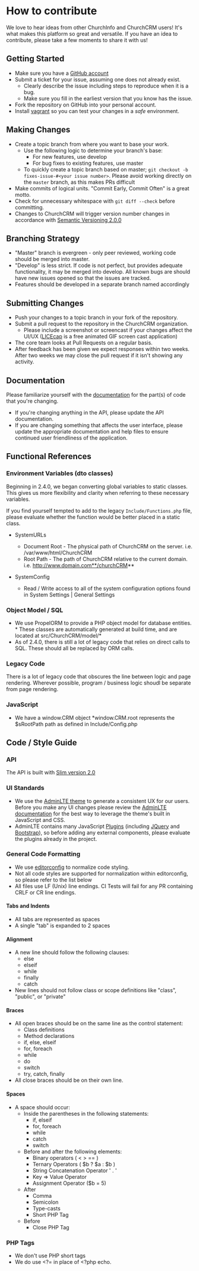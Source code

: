# How to contribute
We love to hear ideas from other ChurchInfo and ChurchCRM users!  It's what makes this platform so great and versatile.  If you have an idea to contribute, please take a few moments to share it with us!

## Getting Started

* Make sure you have a [GitHub account](https://github.com/signup/free)
* Submit a ticket for your issue, assuming one does not already exist.
  * Clearly describe the issue including steps to reproduce when it is a bug.
  * Make sure you fill in the earliest version that you know has the issue.
* Fork the repository on GitHub into your personal account.
* Install [vagrant](http://docs.churchcrm.io/en/develop/Development/Vagrant/) so you can test your changes in a *safe* environment.

## Making Changes

* Create a topic branch from where you want to base your work.
  * Use the following logic to determine your branch's base:
    * For new features, use develop
    * For bug fixes to existing features, use master
  * To quickly create a topic branch based on master; `git checkout -b fixes-issue-#<your issue number>`. Please avoid working directly on the `master` branch, as this makes PRs difficult
* Make commits of logical units.  "Commit Early, Commit Often" is a great motto.
* Check for unnecessary whitespace with `git diff --check` before committing.
* Changes to ChurchCRM will trigger version number changes in accordance with [Semantic Versioning 2.0.0](http://semver.org/)

## Branching Strategy
* "Master" branch is evergreen - only peer reviewed, working code should be merged into master.  
* "Develop" is less strict.  If code is not perfect, but provides adequate functionality, it may be merged into develop.  All known bugs are should have new issues opened so that the issues are tracked.
*  Features should be developed in a separate branch named accordingly

## Submitting Changes

* Push your changes to a topic branch in your fork of the repository.
* Submit a pull request to the repository in the ChurchCRM organization.
    * Please include a screenshot or screencast if your changes affect the UI/UX ([LICEcap](http://www.cockos.com/licecap/) is a free animated GIF screen cast application)
* The core team looks at Pull Requests on a regular basis.
* After feedback has been given we expect responses within two weeks. After two
  weeks we may close the pull request if it isn't showing any activity.
  
## Documentation

Please familiarize yourself with the [documentation](http://docs.churchcrm.io/en/latest/) for the part(s) of code that you're changing.

* If you're changing anything in the API, please update the API documentation.  
* If you are changing something that affects the user interface, please update the appropriate documentation and help files to ensure continued user friendliness of the application.

## Functional References

### Environment Variables (dto classes)

  Beginning in 2.4.0, we began converting global variables to static classes.  This gives us more flexibility and clarity when referring to these necessary variables.  

  If you find yourself tempted to add to the legacy ```Include/Functions.php``` file, please evaluate whether the function would be better placed in a static class.

  *  SystemURLs
     *  Document Root - The physical path of ChurchCRM on the server. i.e. /var/www/html/ChurchCRM
     *  Root Path - The path of ChurchCRM relative to the current domain.  i.e. http://www.domain.com**/churchCRM**

  *  SystemConfig
     * Read / Write access to all of the system configuration options found in System Settings | General Settings

### Object Model / SQL

  *  We use PropelORM to provide a PHP object model for database entities.  
    *  These classes are automatically generated at build time, and are located at src/ChurchCRM/model/*
  *  As of 2.4.0, there is still a lot of legacy code that relies on direct calls to SQL.  These should all be replaced by ORM calls.


### Legacy Code

  There is a lot of legacy code that obscures the line between logic and page rendering.  Wherever possible, program / business logic shoudl be separate from page rendering.

### JavaScript

* We have a window.CRM object
    *window.CRM.root represents the  $sRootPath path as defined in Include/Config.php

  
## Code / Style Guide

### API
  The API is built with [Slim version 2.0](http://docs.slimframework.com/)

### UI Standards

*  We use the [AdminLTE theme](https://almsaeedstudio.com/preview) to generate a consistent UX for our users.  Before you make any UI changes please review the [AdminLTE documentation](https://almsaeedstudio.com/themes/AdminLTE/documentation/index.html) for the best way to leverage the theme's built in JavaScript and CSS. 
*  AdminLTE contains many JavaScript [Plugins](https://almsaeedstudio.com/themes/AdminLTE/documentation/index.html#plugins) (including [JQuery](http://www.w3schools.com/jquery/) and [Bootstrap](http://www.w3schools.com/bootstrap/)), so before adding any external components, please evaluate the plugins already in the project.

### General Code Formatting

*  We use [editorconfig](http://editorconfig.org/) to normalize code styling.
*  Not all code styles are supported for normalization within editorconfig, so please refer to the list below
*  All files use LF (Unix) line endings.  CI Tests will fail for any PR containing CRLF or CR line endings.

####  Tabs and Indents
* All tabs are represented as spaces
* A single "tab" is expanded to 2 spaces

#### Alignment 
* A new line should follow the following clauses:
    * else
    * elseif
    * while
    * finally
    * catch
* New lines should not follow class or scope definitions like "class", "public", or "private" 

#### Braces
* All open braces should be on the same line as the control statement:
    * Class definitions
    * Method declarations
    * if, else, elseif
    * for, foreach
    * while
    * do 
    * switch 
    * try, catch, finally
* All close braces should be on their own line.

#### Spaces 
* A space should occur:
    * Inside the parentheses in the following statements:
        * if, elseif
        * for, foreach
        * while
        * catch
        * switch
    * Before and after the following elements:
        * Binary operators ( < > == )
        * Ternary Operators ( $b ? $a : $b )
        * String Concatenation Operator ' . '
        * Key => Value Operator
        * Assignment Operator ($b = 5)
    * After
        * Comma
        * Semicolon
        * Type-casts
        * Short PHP Tag
    * Before
        * Close PHP Tag


### PHP Tags

* We don't use PHP short tags
* We do use <?= in place of <?php echo.
